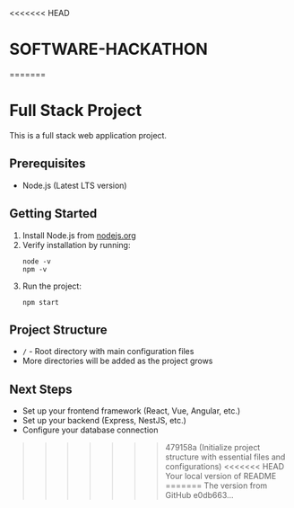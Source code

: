 <<<<<<< HEAD
# SOFTWARE-HACKATHON
=======
# Full Stack Project

This is a full stack web application project.

## Prerequisites

- Node.js (Latest LTS version)

## Getting Started

1. Install Node.js from [nodejs.org](https://nodejs.org/)
2. Verify installation by running:
   ```
   node -v
   npm -v
   ```
3. Run the project:
   ```
   npm start
   ```

## Project Structure

- `/` - Root directory with main configuration files
- More directories will be added as the project grows

## Next Steps

- Set up your frontend framework (React, Vue, Angular, etc.)
- Set up your backend (Express, NestJS, etc.)
- Configure your database connection
>>>>>>> 479158a (Initialize project structure with essential files and configurations)
<<<<<<< HEAD
Your local version of README
=======
The version from GitHub
>>>>>>> e0db663...
